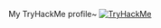 My TryHackMe profile~
<a href="https://tryhackme.com/p/HckN1L" target="_blank">
 <img src="https://tryhackme-badges.s3.amazonaws.com/HckN1L.png" alt="TryHackMe">
 </a>
